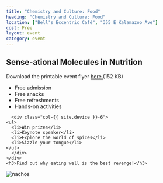 ```yaml
---
title: "Chemistry and Culture: Food"
heading: "Chemistry and Culture: Food"
location: ["Bell's Eccentric Café", "355 E Kalamazoo Ave"]
cost: Free
layout: event
category: event
---
```



<div class="row">
  <div class="col-{{ site.device }}-6">
    <h2>Sense-ational Molecules in Nutrition</h2>
    <p>
      <span class="glyphicon glyphicon-print"></span>
      Download the printable event flyer
      <a href="{{ site.url }}/events/2014-01-29-molecules-in-nutrition.pdf"
	 title="Download PDF of event flyer">
	here
      </a> (152 KB)
    </p>
    <div class="row">
      <div class="col-{{ site.device }}-6">
	<ul>
	  <li>Free admission</li>
	  <li>Free snacks</li>
	  <li>Free refreshments</li>
	  <li>Hands-on activities</li>
	</ul>
      </div>

      <div class="col-{{ site.device }}-6">
	<ul>
	  <li>Win prizes</li>
	  <li>Keynote speaker</li>
	  <li>Explore the world of spices</li>
	  <li>Sizzle your tongue</li>
	</ul>
      </div>
    </div>
    <h3>Find out why eating well is the best revenge!</h3>
  </div>
  <div class="col-{{ site.device }}-6">
    <img class="img-responsive" alt="nachos"
	 src="{{ site.url }}/images/events-misc/nachos.jpg" />
  </div>
</div>
